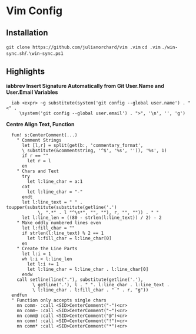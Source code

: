 # Vim Config

## Installation

`git clone https://github.com/julianorchard/vim
.vim`
`cd .vim`
`./win-sync.sh`/`.\win-sync.ps1`

## Highlights

**iabbrev Insert Signature Automatically from Git
User.Name and User.Email Variables**

```vim
  iab <expr> ~g substitute(system('git config --global user.name') . " <" .
     \system('git config --global user.email') . ">", '\n', '', 'g')
```

**Centre Align Text, Function**

```vim
  fun! s:CenterComment(...)
    " Comment Strings
      let [l,r] = split(get(b:, 'commentary_format',
      \ substitute(&commentstring, '^$', '%s', '')), '%s', 1)
      if r == ""
        let r = l
      en
    " Chars and Text
      try
        let l:line_char = a:1
      cat
        let l:line_char = "-"
      endt
      let l:line_text = " " . toupper(substitute(substitute(getline('.')
            \, ".*" . l "^\s*", "", ""), r, "", "")) . " "
      let l:line_len = ((80 - strlen(l:line_text)) / 2) - 2
    " Make oddly numbered lines even
      let l:fill_char = ""
      if strlen(l:line_text) % 2 == 1
        let l:fill_char = l:line_char[0]
      en
    " Create the Line Parts
      let l:i = 1
      wh l:i < l:line_len
        let l:i += 1
        let l:line_char = l:line_char . l:line_char[0]
      endw
    call setline(line("."), substitute(getline('.'),
          \ getline('.'), l . " ". l:line_char . l:line_text .
          \ l:line_char . l:fill_char . " " . r, "g"))
  endfun
  " Function only accepts single chars
    nn comm- :call <SID>CenterComment("-")<cr>
    nn comm~ :call <SID>CenterComment("~")<cr>
    nn comm@ :call <SID>CenterComment("@")<cr>
    nn comm! :call <SID>CenterComment("!")<cr>
    nn comm* :call <SID>CenterComment("*")<cr>
```
